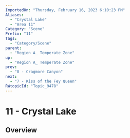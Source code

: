 ```yaml
---
ImportedOn: "Thursday, February 16, 2023 6:10:23 PM"
Aliases:
  - "Crystal Lake"
  - "Area 11"
Category: "Scene"
Prefix: "11"
Tags:
  - "Category/Scene"
parent:
  - "Region A_ Temperate Zone"
up:
  - "Region A_ Temperate Zone"
prev:
  - "8 - Cragmore Canyon"
next:
  - "7 - Kiss of the Fey Queen"
RWtopicId: "Topic_9478"
---
```

# 11 - Crystal Lake
## Overview
